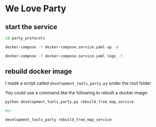 # We Love Party

## start the service
```bash
cd party_protocols

docker-compose -f docker-compose.service.yaml up -d

docker-compose -f docker-compose.service.yaml logs -f
```

## rebuild docker image
I made a script called `development_tools_party.py` under the root folder

You could use a command like the following to rebuilt a docker image: 

```bash
python development_tools_party.py rebuild_free_map_service

#or 

development_tools_party rebuild_free_map_service
```